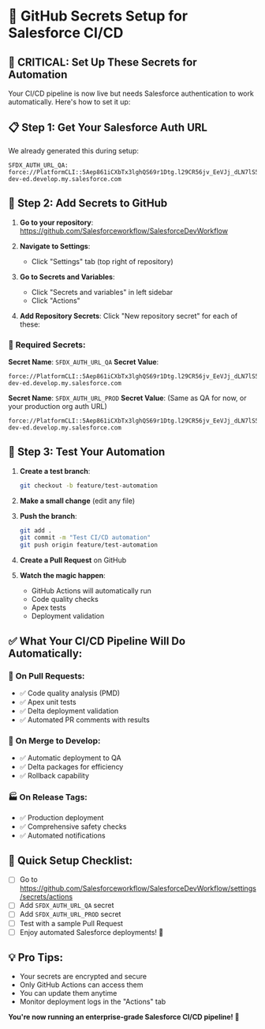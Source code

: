 # 🔐 GitHub Secrets Setup for Salesforce CI/CD

## 🎯 **CRITICAL: Set Up These Secrets for Automation**

Your CI/CD pipeline is now live but needs Salesforce authentication to work automatically. Here's how to set it up:

## 📋 **Step 1: Get Your Salesforce Auth URL**

We already generated this during setup:
```
SFDX_AUTH_URL_QA: force://PlatformCLI::5Aep861iCXbTx3lghQS69r1Dtg.l29CR56jv_EeVJj_dLN7lS5ELw.D6K59BAvpA0hDrb_nkjDSa8g.JBv5N0Mq@cloudseek-dev-ed.develop.my.salesforce.com
```

## 🔧 **Step 2: Add Secrets to GitHub**

1. **Go to your repository**: https://github.com/Salesforceworkflow/SalesforceDevWorkflow

2. **Navigate to Settings**:
   - Click "Settings" tab (top right of repository)

3. **Go to Secrets and Variables**:
   - Click "Secrets and variables" in left sidebar
   - Click "Actions"

4. **Add Repository Secrets**:
   Click "New repository secret" for each of these:

### 🔑 **Required Secrets:**

**Secret Name**: `SFDX_AUTH_URL_QA`
**Secret Value**: 
```
force://PlatformCLI::5Aep861iCXbTx3lghQS69r1Dtg.l29CR56jv_EeVJj_dLN7lS5ELw.D6K59BAvpA0hDrb_nkjDSa8g.JBv5N0Mq@cloudseek-dev-ed.develop.my.salesforce.com
```

**Secret Name**: `SFDX_AUTH_URL_PROD`
**Secret Value**: (Same as QA for now, or your production org auth URL)
```
force://PlatformCLI::5Aep861iCXbTx3lghQS69r1Dtg.l29CR56jv_EeVJj_dLN7lS5ELw.D6K59BAvpA0hDrb_nkjDSa8g.JBv5N0Mq@cloudseek-dev-ed.develop.my.salesforce.com
```

## 🚀 **Step 3: Test Your Automation**

1. **Create a test branch**:
   ```bash
   git checkout -b feature/test-automation
   ```

2. **Make a small change** (edit any file)

3. **Push the branch**:
   ```bash
   git add .
   git commit -m "Test CI/CD automation"
   git push origin feature/test-automation
   ```

4. **Create a Pull Request** on GitHub

5. **Watch the magic happen**:
   - GitHub Actions will automatically run
   - Code quality checks
   - Apex tests
   - Deployment validation

## ✅ **What Your CI/CD Pipeline Will Do Automatically:**

### 🔄 **On Pull Requests:**
- ✅ Code quality analysis (PMD)
- ✅ Apex unit tests
- ✅ Delta deployment validation
- ✅ Automated PR comments with results

### 🚀 **On Merge to Develop:**
- ✅ Automatic deployment to QA
- ✅ Delta packages for efficiency
- ✅ Rollback capability

### 🏭 **On Release Tags:**
- ✅ Production deployment
- ✅ Comprehensive safety checks
- ✅ Automated notifications

## 🎯 **Quick Setup Checklist:**

- [ ] Go to https://github.com/Salesforceworkflow/SalesforceDevWorkflow/settings/secrets/actions
- [ ] Add `SFDX_AUTH_URL_QA` secret
- [ ] Add `SFDX_AUTH_URL_PROD` secret
- [ ] Test with a sample Pull Request
- [ ] Enjoy automated Salesforce deployments! 🎉

## 💡 **Pro Tips:**
- Your secrets are encrypted and secure
- Only GitHub Actions can access them
- You can update them anytime
- Monitor deployment logs in the "Actions" tab

**You're now running an enterprise-grade Salesforce CI/CD pipeline! 🚀** 